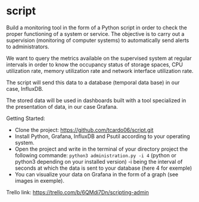 # script
Build a monitoring tool in the form of a Python script in order to check the proper functioning of a system or service.
The objective is to carry out a supervision (monitoring of computer systems) to automatically send alerts to administrators.

We want to query the metrics available on the supervised system at regular intervals in order to know the occupancy status of storage spaces, CPU utilization rate, memory utilization rate and network interface utilization rate.

The script will send this data to a database (temporal data base) in our case, InfluxDB.

The stored data will be used in dashboards built with a tool specialized in the presentation of data, in our case Grafana.

Getting Started:
  - Clone the project: https://github.com/tcardo06/script.git
  - Install Python, Grafana, InfluxDB and Psutil according to your operating system.
  - Open the project and write in the terminal of your directory project the following commande: 
      `python3 administration.py -i 4` (python or python3 depending on your installed version)
      -i being the interval of seconds at which the data is sent to your database (here 4 for exemple)
  - You can visualize your data on Grafana in the form of a graph (see images in exemple).

Trello link:
https://trello.com/b/6QMdi7Dn/scripting-admin